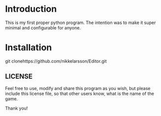 # Introduction

This is my first proper python
program. The intention was to
make it super minimal and configurable
for anyone.

# Installation

git clonehttps://github.com/nikkelarsson/Editor.git

LICENSE
-----------------------------------------
Feel free to use, modify and share this
program as you wish, but please include
this license file, so that other users
know, what is the name of the game.

Thank you!
